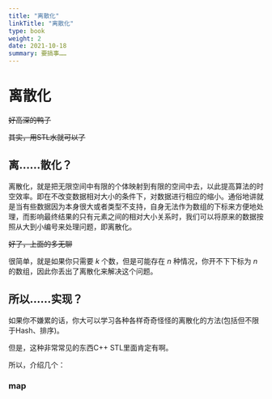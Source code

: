 ```yaml
---
title: "离散化"
linkTitle: "离散化"
type: book
weight: 2
date: 2021-10-18
summary: 要搞事……
---
```


# 离散化

~~好高深的鸭子~~

~~其实，用STL水就可以了~~

## 离……散化？

离散化，就是把无限空间中有限的个体映射到有限的空间中去，以此提高算法的时空效率。即在不改变数据相对大小的条件下，对数据进行相应的缩小。通俗地讲就是当有些数据因为本身很大或者类型不支持，自身无法作为数组的下标来方便地处理，而影响最终结果的只有元素之间的相对大小关系时，我们可以将原来的数据按照从大到小编号来处理问题，即离散化。

~~好了，上面的多无聊~~

很简单，就是如果你只需要 $k$ 个数，但是可能存在 $n$ 种情况，你开不下下标为 $n$ 的数组，因此你丢出了离散化来解决这个问题。

## 所以……实现？

如果你不嫌累的话，你大可以学习各种各样奇奇怪怪的离散化的方法(包括但不限于Hash、排序)。

但是，这种非常常见的东西C++ STL里面肯定有啊。

所以，介绍几个：

### map



### 